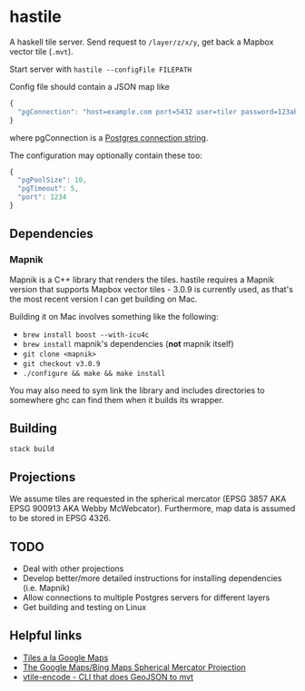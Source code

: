 hastile
=======

A haskell tile server. Send request to `/layer/z/x/y`, get back a Mapbox vector tile (`.mvt`).

Start server with `hastile --configFile FILEPATH`

Config file should contain a JSON map like

```javascript
{
  "pgConnection": "host=example.com port=5432 user=tiler password=123abc dbname=notoracle"
}
```

where pgConnection is a [Postgres connection string](https://www.postgresql.org/docs/9.4/static/libpq-connect.html#LIBPQ-CONNSTRING).

The configuration may optionally contain these too:

```javascript
{
  "pgPoolSize": 10,
  "pgTimeout": 5,
  "port": 1234
}
```

Dependencies
------------

### Mapnik

Mapnik is a C++ library that renders the tiles. hastile requires a Mapnik version that supports Mapbox vector tiles - 3.0.9 is currently used, as that's the most recent version I can get building on Mac.

Building it on Mac involves something like the following:

 - `brew install boost --with-icu4c`
 - `brew install` mapnik's dependencies (**not** mapnik itself)
 - `git clone <mapnik>`
 - `git checkout v3.0.9`
 - `./configure && make && make install`
 
You may also need to sym link the library and includes directories to somewhere ghc can find them when it builds its wrapper.

Building
--------

`stack build`

Projections
-----------

We assume tiles are requested in the spherical mercator (EPSG 3857 AKA EPSG 900913 AKA Webby McWebcator). Furthermore, map data is assumed to be stored in EPSG 4326.

TODO
----

 - Deal with other projections
 - Develop better/more detailed instructions for installing dependencies (i.e. Mapnik)
 - Allow connections to multiple Postgres servers for different layers
 - Get building and testing on Linux

Helpful links
-------------

- [Tiles a la Google Maps](http://www.maptiler.org/google-maps-coordinates-tile-bounds-projection/)
- [The Google Maps/Bing Maps Spherical Mercator Projection](https://alastaira.wordpress.com/2011/01/23/the-google-maps-bing-maps-spherical-mercator-projection/)
- [vtile-encode - CLI that does GeoJSON to mvt](https://github.com/mapbox/mapnik-vector-tile/blob/master/bench/vtile-encode.cpp)
